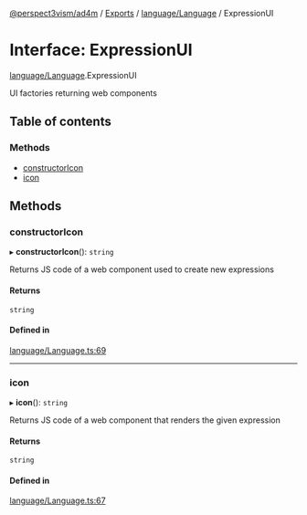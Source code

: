 [@perspect3vism/ad4m](../README.md) / [Exports](../modules.md) / [language/Language](../modules/language_Language.md) / ExpressionUI

# Interface: ExpressionUI

[language/Language](../modules/language_Language.md).ExpressionUI

UI factories returning web components

## Table of contents

### Methods

- [constructorIcon](language_Language.ExpressionUI.md#constructoricon)
- [icon](language_Language.ExpressionUI.md#icon)

## Methods

### constructorIcon

▸ **constructorIcon**(): `string`

Returns JS code of a web component used to create new expressions

#### Returns

`string`

#### Defined in

[language/Language.ts:69](https://github.com/perspect3vism/ad4m/blob/6c5aaad/src/language/Language.ts#L69)

___

### icon

▸ **icon**(): `string`

Returns JS code of a web component that renders the given expression

#### Returns

`string`

#### Defined in

[language/Language.ts:67](https://github.com/perspect3vism/ad4m/blob/6c5aaad/src/language/Language.ts#L67)

